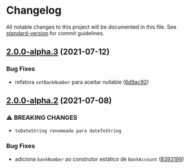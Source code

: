 # Changelog

All notable changes to this project will be documented in this file. See [standard-version](https://github.com/conventional-changelog/standard-version) for commit guidelines.

## [2.0.0-alpha.3](https://github.com/jetimob/juno-sdk-php-laravel/compare/v2.0.0-alpha.2...v2.0.0-alpha.3) (2021-07-12)


### Bug Fixes

* refatora `setBankNumber` para aceitar nullable ([6d9ac92](https://github.com/jetimob/juno-sdk-php-laravel/commit/6d9ac921cb055d435bd15cf7905c9f76850928e5))

## [2.0.0-alpha.2](https://github.com/jetimob/juno-sdk-php-laravel/compare/v2.0.0-alpha.1...v2.0.0-alpha.2) (2021-07-08)


### ⚠ BREAKING CHANGES

* `toDateString renomeado para dateToString`

### Bug Fixes

* adiciona `bankNumber` ao construtor estático de `BankAccount` ([8393199](https://github.com/jetimob/juno-sdk-php-laravel/commit/83931996e98faf3a1e7d9dbe51d5f48a9f1dcec1))
